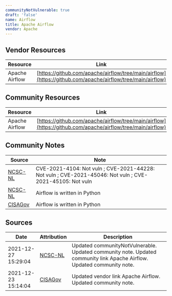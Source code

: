 ```yaml
---
communityNotVulnerable: true
draft: 'false'
name: Airflow
title: Apache Airflow
vendor: Apache
---
```


## Vendor Resources
| Resource | Link |
| --- | --- |
| Apache Airflow | [https://github.com/apache/airflow/tree/main/airflow](https://github.com/apache/airflow/tree/main/airflow) |

## Community Resources
| Resource | Link |
| --- | --- |
| Apache Airflow | [https://github.com/apache/airflow/tree/main/airflow](https://github.com/apache/airflow/tree/main/airflow) |

## Community Notes
| Source | Note |
| --- | --- |
| [NCSC-NL](https://github.com/NCSC-NL/log4shell/blob/main/software/README.md) | CVE-2021-4104: Not vuln ; CVE-2021-44228: Not vuln ; CVE-2021-45046: Not vuln ; CVE-2021-45105: Not vuln </ul> |
| [NCSC-NL](https://github.com/NCSC-NL/log4shell/blob/main/software/README.md) | Airflow is written in Python |
| [CISAGov](https://raw.githubusercontent.com/cisagov/log4j-affected-db/develop/README.md) | Airflow is written in Python |

## Sources
| Date | Attribution | Description |
| --- | --- | --- |
| 2021-12-27 15:29:04 | [NCSC-NL](https://github.com/NCSC-NL/log4shell/blob/main/software/README.md) | Updated communityNotVulnerable. Updated community note. Updated community link Apache Airflow. Updated community note.  |
| 2021-12-23 15:14:04 | [CISAGov](https://raw.githubusercontent.com/cisagov/log4j-affected-db/develop/README.md) | Updated vendor link Apache Airflow. Updated community note.  |
